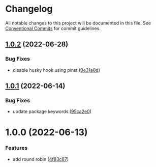 # Changelog

All notable changes to this project will be documented in this file. See
[Conventional Commits](https://conventionalcommits.org) for commit guidelines.

## [1.0.2](https://github.com/xituru/round-robin/compare/v1.0.1...v1.0.2) (2022-06-28)


### Bug Fixes

* disable husky hook using pinst ([0e31a0d](https://github.com/xituru/round-robin/commit/0e31a0dd3705f1bab816a7df69b3110a65b7476e))

## [1.0.1](https://github.com/xituru/round-robin/compare/v1.0.0...v1.0.1) (2022-06-14)


### Bug Fixes

* update package keywords ([95ca2e0](https://github.com/xituru/round-robin/commit/95ca2e0c1431b0043730a0d299ab95cea442589c))

# 1.0.0 (2022-06-13)


### Features

* add round robin ([4f83c87](https://github.com/xituru/round-robin/commit/4f83c8734ae07757d68f90706dddcf1e6d0d9abe))
